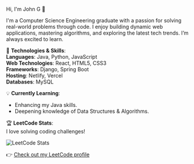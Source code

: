 Hi, I'm John G 👋

I'm a Computer Science Engineering graduate with a passion for solving real-world problems through code. I enjoy building dynamic web applications, mastering algorithms, and exploring the latest tech trends. I’m always excited to learn.

🚀 **Technologies & Skills**:  
**Languages**: Java, Python, JavaScript  
**Web Technologies**: React, HTML5, CSS3  
**Frameworks**: Django, Spring Boot  
**Hosting**: Netlify, Vercel  
**Databases**: MySQL  

💡 **Currently Learning**:
- Enhancing my Java skills.
- Deepening knowledge of Data Structures & Algorithms.

🏆 **LeetCode Stats**:  
I love solving coding challenges!  

![LeetCode Stats](https://leetcard.jacoblin.cool/John1502?theme=dark&font=Baloo)

👉 [Check out my LeetCode profile](https://leetcode.com/u/John1502)


